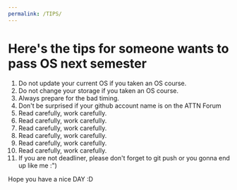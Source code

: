 ```yaml
---
permalink: /TIPS/
---
```


# Here's the tips for someone wants to pass OS next semester

1. Do not update your current OS if you taken an OS course.  
2. Do not change your storage if you taken an OS course.  
3. Always prepare for the bad timing.  
4. Don't be surprised if your github account name is on the ATTN Forum  
5. Read carefully, work carefully.  
6. Read carefully, work carefully.  
7. Read carefully, work carefully.  
8. Read carefully, work carefully.  
9. Read carefully, work carefully.  
10. Read carefully, work carefully.  
11. If you are not deadliner, please don't forget to git push or you gonna end up like me :")

Hope you have a nice DAY :D
